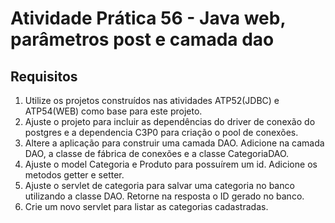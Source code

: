 # Atividade Prática 56 - Java web, parâmetros post e camada dao

## Requisitos
1. Utilize os projetos construídos nas atividades ATP52(JDBC) e ATP54(WEB) como base para este projeto.
2. Ajuste o projeto para incluir as dependências do driver de conexão do postgres e a dependencia C3P0 para criação o pool de conexões.
3. Altere a aplicação para construir uma camada DAO. Adicione na camada DAO, a classe de fábrica de conexões e a classe CategoriaDAO.
4. Ajuste o model Categoria e Produto para possuírem um id. Adicione os metodos getter e setter.
5. Ajuste o servlet de categoria para salvar uma categoria no banco utilizando a classe DAO. Retorne na resposta o ID gerado no banco.
6. Crie um novo servlet para listar as categorias cadastradas. 
